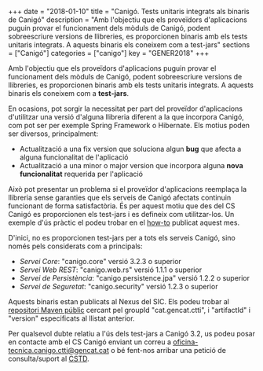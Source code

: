 +++
date        = "2018-01-10"
title       = "Canigó. Tests unitaris integrats als binaris de Canigó"
description = "Amb l'objectiu que els proveïdors d'aplicacions puguin provar el funcionament dels mòduls de Canigó, podent sobreescriure versions de llibreries, es proporcionen binaris amb els tests unitaris integrats. A aquests binaris els coneixem com a test-jars"
sections    = ["Canigó"]
categories  = ["canigo"]
key         = "GENER2018"
+++

Amb l'objectiu que els proveïdors d'aplicacions puguin provar el funcionament dels mòduls de Canigó, podent sobreescriure versions de llibreries, es proporcionen binaris amb els tests unitaris integrats. A aquests binaris els coneixem com a **test-jars**.

En ocasions, pot sorgir la necessitat per part del proveïdor d'aplicacions d'utilitzar una versió d'alguna llibreria diferent a la que incorpora Canigó, com pot ser per exemple Spring Framework o Hibernate. Els motius poden ser diversos, principalment:

- Actualització a una fix version que soluciona algun **bug** que afecta a alguna funcionalitat de l'aplicació
- Actualització a una minor o major version que incorpora alguna **nova funcionalitat** requerida per l'aplicació

Això pot presentar un problema si el proveïdor d'aplicacions reemplaça la llibreria sense garanties que els serveis de Canigó afectats continuin funcionant de forma satisfactòria. És per aquest motiu que des del CS Canigó es proporcionen els test-jars i es defineix com utilitzar-los. Un exemple d'ús pràctic el podeu trobar en el [how-to](http://canigo.ctti.gencat.cat/drafts/2018-01-howto-test_jars_canigo/) publicat aquest mes.

D'inici, no es proporcionen test-jars per a tots els serveis Canigó, sino només pels considerats com a principals:

- *Servei Core*: "canigo.core" versió 3.2.3 o superior
- *Servei Web REST*: "canigo.web.rs" versió 1.1.1 o superior
- *Servei de Persistència*: "canigo.persistence.jpa" versió 1.2.2 o superior
- *Servei de Seguretat*: "canigo.security" versió 1.2.3 o superior

Aquests binaris estan publicats al Nexus del SIC. Els podeu trobar al [repositori Maven públic](https://hudson.intranet.gencat.cat/nexus/#browse/search/maven) cercant pel groupId "cat.gencat.ctti", i "artifactId" i "version" especificats al llistat anterior.

Per qualsevol dubte relatiu a l'ús dels test-jars a Canigó 3.2, us podeu posar en contacte amb el CS Canigó enviant un correu a [oficina-tecnica.canigo.ctti@gencat.cat](mailto:oficina-tecnica.canigo.ctti@gencat.cat) o bé fent-nos arribar una petició de consulta/suport al [CSTD](https://cstd.ctti.gencat.cat/jiracstd/browse/CAN/).
